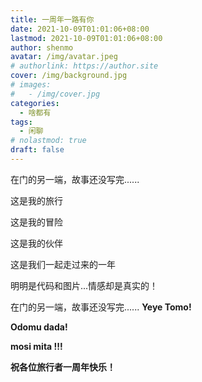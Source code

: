 ```yaml
---
title: 一周年一路有你
date: 2021-10-09T01:01:06+08:00
lastmod: 2021-10-09T01:01:06+08:00
author: shenmo
avatar: /img/avatar.jpeg
# authorlink: https://author.site
cover: /img/background.jpg
# images:
#   - /img/cover.jpg
categories:
  - 啥都有
tags:
  - 闲聊
# nolastmod: true
draft: false
---
```


在门的另一端，故事还没写完......

<!--more-->

这是我的旅行

这是我的冒险

这是我的伙伴

这是我们一起走过来的一年

明明是代码和图片...情感却是真实的！

在门的另一端，故事还没写完......
**Yeye Tomo!**

**Odomu dada!**

**mosi mita !!!**

**祝各位旅行者一周年快乐！**

<meting-js server="netease" type="song" id="1880127698"></meting-js>
